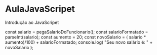 # AulaJavaScripet
Introdução ao JavaScripet

const salario = pegaSalarioDoFuncionario();
const salarioFormatado =  parseInt(salario);
const aumento = 20;
const novoSalario = ( salario * aumento)/100) + salarioFormatado;
console.log( "Seu novo salário é: " + novoSalario );
